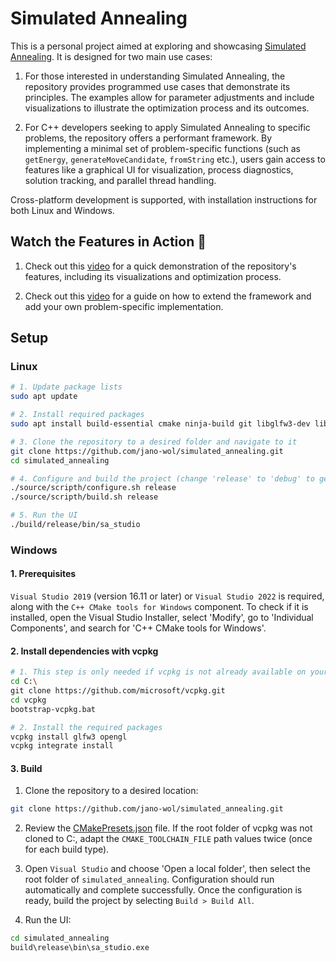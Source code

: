 # Simulated Annealing

This is a personal project aimed at exploring and showcasing [Simulated Annealing](https://en.wikipedia.org/wiki/Simulated_annealing). It is designed for two main use cases:

1. For those interested in understanding Simulated Annealing, the repository provides programmed use cases that demonstrate its principles. The examples allow for parameter adjustments and include visualizations to illustrate the optimization process and its outcomes.

2. For C++ developers seeking to apply Simulated Annealing to specific problems, the repository offers a performant framework. By implementing a minimal set of problem-specific functions (such as ``getEnergy``, ``generateMoveCandidate``, ``fromString`` etc.), users gain access to features like a graphical UI for visualization, process diagnostics, solution tracking, and parallel thread handling.

Cross-platform development is supported, with installation instructions for both Linux and Windows.

## Watch the Features in Action 🎥

1. Check out this [video](https://www.youtube.com/watch?v=ahaUEE61HSA) for a quick demonstration of the repository's features, including its visualizations and optimization process.

2. Check out this [video](https://www.youtube.com/watch?v=ahaUEE61HSA) for a guide on how to extend the framework and add your own problem-specific implementation.

## Setup

### Linux
```bash
# 1. Update package lists
sudo apt update

# 2. Install required packages
sudo apt install build-essential cmake ninja-build git libglfw3-dev libopengl-dev

# 3. Clone the repository to a desired folder and navigate to it
git clone https://github.com/jano-wol/simulated_annealing.git
cd simulated_annealing

# 4. Configure and build the project (change 'release' to 'debug' to get debug build)
./source/scripth/configure.sh release
./source/scripth/build.sh release

# 5. Run the UI
./build/release/bin/sa_studio
```

### Windows

#### 1. Prerequisites
``Visual Studio 2019`` (version 16.11 or later) or ``Visual Studio 2022`` is required, along with the ``C++ CMake tools for Windows`` component. To check if it is installed, open the Visual Studio Installer, select 'Modify', go to 'Individual Components', and search for 'C++ CMake tools for Windows'.

#### 2. Install dependencies with vcpkg
```bash
# 1. This step is only needed if vcpkg is not already available on your system
cd C:\
git clone https://github.com/microsoft/vcpkg.git
cd vcpkg
bootstrap-vcpkg.bat

# 2. Install the required packages
vcpkg install glfw3 opengl
vcpkg integrate install
```

#### 3. Build
1. Clone the repository to a desired location:
```bash
git clone https://github.com/jano-wol/simulated_annealing.git
```

2. Review the [CMakePresets.json](./CMakePresets.json) file. If the root folder of vcpkg was not cloned to C:\, adapt the ``CMAKE_TOOLCHAIN_FILE`` path values twice (once for each build type).

3. Open ``Visual Studio`` and choose 'Open a local folder', then select the root folder of ``simulated_annealing``. Configuration should run automatically and complete successfully. Once the configuration is ready, build the project by selecting ``Build > Build All``.

4. Run the UI:
```bash
cd simulated_annealing
build\release\bin\sa_studio.exe
``` 

